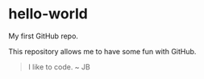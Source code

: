 # hello-world
My first GitHub repo.

This repository allows me to have some fun with GitHub.

> I like to code.
> ~ JB
